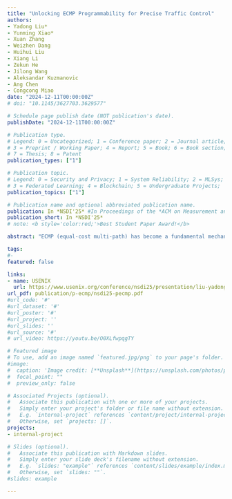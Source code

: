 ```yaml
---
title: "Unlocking ECMP Programmability for Precise Traffic Control"
authors:
- Yadong Liu*
- Yunming Xiao*
- Xuan Zhang
- Weizhen Dang
- Huihui Liu
- Xiang Li
- Zekun He
- Jilong Wang
- Aleksandar Kuzmanovic
- Ang Chen
- Congcong Miao
date: "2024-12-11T00:00:00Z"
# doi: "10.1145/3627703.3629577"

# Schedule page publish date (NOT publication's date).
publishDate: "2024-12-11T00:00:00Z"

# Publication type.
# Legend: 0 = Uncategorized; 1 = Conference paper; 2 = Journal article;
# 3 = Preprint / Working Paper; 4 = Report; 5 = Book; 6 = Book section;
# 7 = Thesis; 8 = Patent
publication_types: ["1"]

# Publication topic.
# Legend: 0 = Security and Privacy; 1 = System Reliability; 2 = MLSys; 
# 3 = Federated Learning; 4 = Blockchain; 5 = Undergraduate Projects;  6 = Uncategorized; 
publication_topics: ["1"]

# Publication name and optional abbreviated publication name.
publication: In *NSDI'25* #In Proceedings of the *ACM on Measurement and Analysis of Computing Systems* 
publication_short: In *NSDI'25*
# note: <b style='color:red;'>Best Student Paper Award!</b>

abstract: "ECMP (equal-cost multi-path) has become a fundamental mechanism in data centers, which distributes flows along multiple equivalent paths based on their hash values. Randomized distribution optimizes for the aggregate case, spreading load across flows over time. However, there exists a class of important Precise Traffic Control (PTC) tasks that are at odds with ECMP randomness. For instance, if an end host perceives that its flows are traversing a problematic switch/link, it often needs to change their paths before a fix can be rolled out. With randomized hashing, existing solutions resort to modifying flow tuples; since hashing mechanisms are unknown and they vary across switches/vendors, it may take many trials before yielding a new path. Many other similar cases exist where precise and timely response is critical to the network. We propose programmable ECMP (P-ECMP), a programming model, compiler, and runtime that provides precise traffic control. P-ECMP leverages an oft-ignored feature, ECMP groups, which allows for a constrained set of capabilities that are nonetheless sufficiently expressive for our tasks. An operator supplies high-level descriptions of their topology and policies, and our compiler generates PTC configurations for each switch. End hosts can reconfigure specific flows to use different PTC policies precisely and quickly, addressing a range of important use cases. We have evaluated P-ECMP using simulation at scale, and deployed one use case to a real-world data center that serves live user traffic. "

tags:
#- 
featured: false

links:
- name: USENIX
  url: https://www.usenix.org/conference/nsdi25/presentation/liu-yadong
url_pdf: publication/p-ecmp/nsdi25-pecmp.pdf
#url_code: '#'
#url_dataset: '#'
#url_poster: '#'
#url_project: ''
#url_slides: ''
#url_source: '#'
# url_video: https://youtu.be/O0XLfwpqgTY

# Featured image
# To use, add an image named `featured.jpg/png` to your page's folder. 
#image:
#  caption: 'Image credit: [**Unsplash**](https://unsplash.com/photos/pLCdAaMFLTE)'
#  focal_point: ""
#  preview_only: false

# Associated Projects (optional).
#   Associate this publication with one or more of your projects.
#   Simply enter your project's folder or file name without extension.
#   E.g. `internal-project` references `content/project/internal-project/index.md`.
#   Otherwise, set `projects: []`.
projects:
- internal-project

# Slides (optional).
#   Associate this publication with Markdown slides.
#   Simply enter your slide deck's filename without extension.
#   E.g. `slides: "example"` references `content/slides/example/index.md`.
#   Otherwise, set `slides: ""`.
#slides: example

---
```

